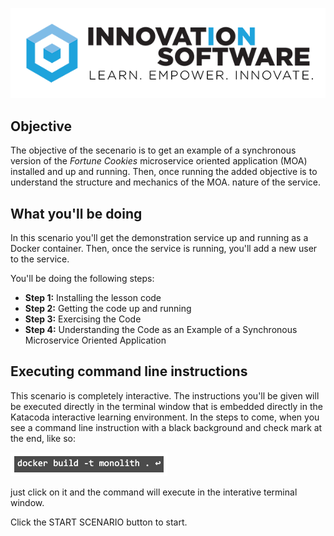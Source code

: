 ![logo](mstran-003/assets/logo-sm.png)

## Objective

The objective of the secenario is to get an example of a synchronous version of the *Fortune Cookies* microservice oriented application (MOA) installed and up and running. Then, once running the added objective is to understand the structure and mechanics of the MOA. nature of the service.

## What you'll be doing 

In this scenario you'll get the demonstration service up and running as a Docker container. Then, once the service is running, you'll add a new user to the service.

You'll be doing the following steps:

* **Step 1:** Installing the lesson code
* **Step 2:** Getting the code up and running
* **Step 3:** Exercising the Code
* **Step 4:** Understanding the Code as an Example of a Synchronous Microservice Oriented Application

## Executing command line instructions 

This scenario is completely interactive. The instructions you'll be given will be executed directly in the terminal window that is embedded directly in the Katacoda interactive learning environment. In the steps to come, when you see a command line instruction with a black background and check mark at the end, like so:

![Katacoda command line](mstran-003/assets/command-01.png)

just click on it and the command will execute in the interative terminal window.

Click the START SCENARIO button to start.